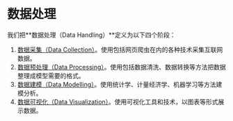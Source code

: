 # 数据处理

我们把**数据处理（Data Handling）**定义为以下四个阶段：

1. [数据采集（Data Collection）](collection/README.md)。使用包括网页爬虫在内的各种技术采集互联网数据。
2. [数据预处理（Data Processing）](processing/README.md)。使用包括数据清洗、数据转换等方法把数据整理成模型需要的格式。
3. [数据建模（Data Modelling）](modelling.md)。使用统计学、计量经济学、机器学习等方法建模分析。
4. [数据可视化（Data Visualization）](visualizing.md)。使用可视化工具和技术，以图表等形式展示数据。
